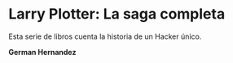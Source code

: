 # Larry Plotter: La saga completa

Esta serie de libros cuenta la historia de un Hacker único.

**German Hernandez**